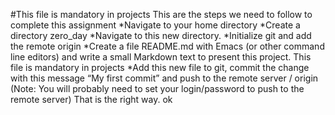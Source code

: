 #This file is mandatory in projects
This are the steps we need to follow to complete this assignment
*Navigate to your home directory
*Create a directory zero_day
*Navigate to this new directory. 
*Initialize git and add the remote origin
*Create a file README.md with Emacs (or other command line editors) and write a small Markdown text to present this project. This file is mandatory in projects
*Add this new file to git, commit the change with this message “My first commit” and push to the remote server / origin (Note: You will probably need to set your login/password to push to the remote server)
That is the right way.
ok
